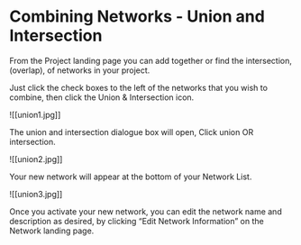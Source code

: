 # Combining Networks - Union and Intersection

From the Project landing page you can add together or find the intersection, (overlap), of networks in your project.  

Just click the check boxes to the left of the networks that you wish to combine, then click the Union & Intersection icon. 

![[union1.jpg]]

The union and intersection dialogue box will open, Click union OR intersection.

![[union2.jpg]]

Your new network will appear at the bottom of your Network List.

![[union3.jpg]]

Once you activate your new network, you can edit the network name and description as desired, by clicking “Edit Network Information” on the Network landing page.


